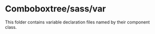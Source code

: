 # Comboboxtree/sass/var

This folder contains variable declaration files named by their component class.
